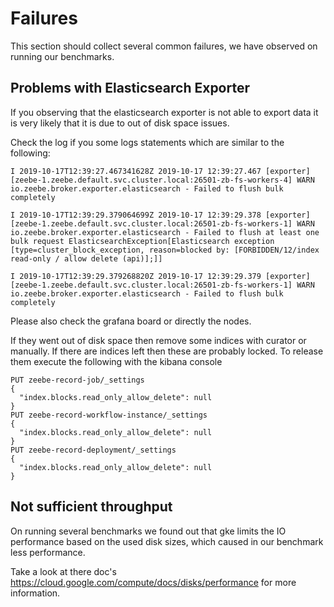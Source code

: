 # Failures

This section should collect several common failures, we have observed on running our benchmarks.

## Problems with Elasticsearch Exporter 

If you observing that the elasticsearch exporter is not able to export data it is very likely that it is due to out of disk space issues.

Check the log if you some logs statements which are similar to the following:
```
I 2019-10-17T12:39:27.467341628Z 2019-10-17 12:39:27.467 [exporter] [zeebe-1.zeebe.default.svc.cluster.local:26501-zb-fs-workers-4] WARN  io.zeebe.broker.exporter.elasticsearch - Failed to flush bulk completely
 
I 2019-10-17T12:39:29.379064699Z 2019-10-17 12:39:29.378 [exporter] [zeebe-1.zeebe.default.svc.cluster.local:26501-zb-fs-workers-1] WARN  io.zeebe.broker.exporter.elasticsearch - Failed to flush at least one bulk request ElasticsearchException[Elasticsearch exception [type=cluster_block_exception, reason=blocked by: [FORBIDDEN/12/index read-only / allow delete (api)];]]
 
I 2019-10-17T12:39:29.379268820Z 2019-10-17 12:39:29.379 [exporter] [zeebe-1.zeebe.default.svc.cluster.local:26501-zb-fs-workers-1] WARN  io.zeebe.broker.exporter.elasticsearch - Failed to flush bulk completely
```

Please also check the grafana board or directly the nodes.

If they went out of disk space then remove some indices with curator or manually. If there are indices left then these are probably locked. To release them execute the following with the kibana console

```
PUT zeebe-record-job/_settings
{
  "index.blocks.read_only_allow_delete": null
}
PUT zeebe-record-workflow-instance/_settings
{
  "index.blocks.read_only_allow_delete": null
}
PUT zeebe-record-deployment/_settings
{
  "index.blocks.read_only_allow_delete": null
}
```

## Not sufficient throughput

On running several benchmarks we found out that gke limits the IO performance based on the
used disk sizes, which caused in our benchmark less performance.

Take a look at there doc's https://cloud.google.com/compute/docs/disks/performance for more information.
